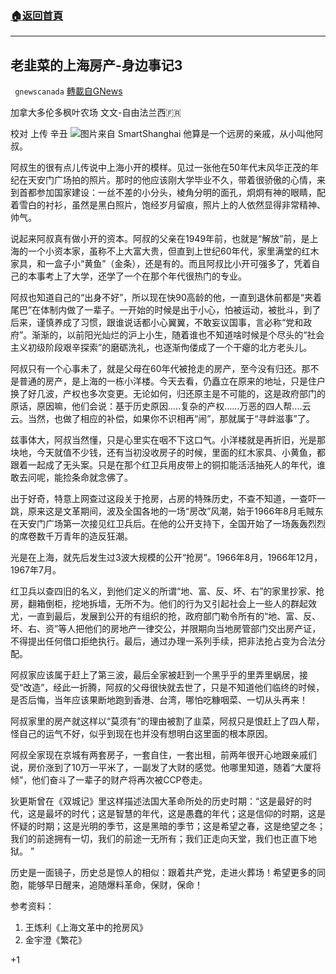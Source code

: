 ###  [:house:返回首頁](https://github.com/ourhimalayas/txt)
---

## 老韭菜的上海房产-身边事记3
` gnewscanada` [轉載自GNews](https://gnews.org/zh-hans/690742/)

加拿大多伦多枫叶农场 文文-自由法兰西🇫🇷

校对 上传 辛丑
![]()![](https://gnews.org/wp-content/uploads/2020/12/H-3.jpg)图片来自 SmartShanghai
他算是一个远房的亲戚，从小叫他阿叔。

阿叔生的很有点儿传说中上海小开的模样。见过一张他在50年代末风华正茂的年纪在天安门广场拍的照片。那时的他应该刚大学毕业不久，带着很骄傲的心情，来到首都参加国家建设：一丝不差的小分头，棱角分明的面孔，炯炯有神的眼睛，配着雪白的衬衫，虽然是黑白照片，饱经岁月留痕，照片上的人依然显得非常精神、帅气。

说起来阿叔真有做小开的资本。阿叔的父亲在1949年前，也就是“解放”前，是上海的一个小资本家，虽称不上大富大贵，但直到上世纪60年代，家里满堂的红木家具，和一盒子小“黄鱼”（金条），还是有的。而且阿叔比小开可强多了，凭着自己的本事考上了大学，还学了一个在那个年代很热门的专业。

阿叔也知道自己的“出身不好”，所以现在快90高龄的他，一直到退休前都是“夹着尾巴”在体制内做了一辈子。一开始的时候是出于小心，怕被运动，被批斗，到了后来，谨慎养成了习惯，跟谁说话都小心翼翼，不敢妄议国事，言必称“党和政府”。渐渐的，以前阳光灿烂的沪上小生，随着谁也不知道啥时候是个尽头的“社会主义初级阶段艰辛探索”的磨砺洗礼，也逐渐佝偻成了一个干瘪的北方老头儿。

阿叔只有一个心事未了，就是父母在60年代被抢走的房产，至今没有归还。那不是普通的房产，是上海的一栋小洋楼。今天去看，仍矗立在原来的地址，只是住户换了好几波，产权也多次变更。无论如何，归还原主是不可能的，这是政府部门的原话，原因嘛，他们会说：基于历史原因…..复杂的产权……万恶的四人帮….云云。当然，也做了相应的补偿，如果你不识相再“闹”，那就属于“寻衅滋事”了。

兹事体大，阿叔当然懂，只是心里实在咽不下这口气。小洋楼就是再折旧，光是那块地，今天就值不少钱，还有当初没收房子的时候，里面的红木家具、小黄鱼，都跟着一起成了无头案。只是在那个红卫兵用皮带上的铜扣能活活抽死人的年代，谁敢去问呢，能捡条命就念佛了。

出于好奇，特意上网查过这段关于抢房，占房的特殊历史，不查不知道，一查吓一跳，原来这是文革期间，波及全国各地的一场“房改”风潮，始于1966年8月毛賊东在天安门广场第一次接见红卫兵后。在他的公开支持下，全国开始了一场轰轰烈烈的席卷数千万青年的造反狂潮。

光是在上海，就先后发生过3波大规模的公开“抢房”。1966年8月，1966年12月，1967年7月。

红卫兵以查四旧的名义，到他们定义的所谓“地、富、反、坏、右”的家里抄家、抢房，翻箱倒柜，挖地拆墙，无所不为。他们的行为又引起社会上一些人的群起效尤，一直到最后，发展到公开的有组织的抢，政府部门勒令所有的“地、富、反、坏、右、资”等人把他们的房地产一律交公，并限期向当地房管部门交出房产证，不得提出任何借口拒绝执行。最后，通过办理一系列手续，把非法抢占变为合法分配。

阿叔家应该属于赶上了第三波，最后全家被赶到一个黑乎乎的里弄里蜗居，接受“改造”，经此一折腾，阿叔的父母很快就去世了，只是不知道他们临终的时候，是否后悔，当年应该果断地跑到香港、台湾，哪怕吃糠咽菜、一切从头再来！

阿叔家里的房产就这样以“莫须有”的理由被割了韭菜，阿叔只是恨赶上了四人帮，怪自己的运气不好，似乎到现在也并没有想明白这里面的根本原因。

阿叔全家现在京城有两套房子，一套自住，一套出租，前两年很开心地跟亲戚们说，房价涨到了10万一平米了，一副发了大财的感觉。他哪里知道，随着“大厦将倾”，他们奋斗了一辈子的财产将再次被CCP卷走。

狄更斯曾在《双城记》里这样描述法国大革命所处的历史时期：“这是最好的时代，这是最坏的时代；这是智慧的年代，这是愚蠢的年代；这是信仰的时期，这是怀疑的时期；这是光明的季节，这是黑暗的季节；这是希望之春，这是绝望之冬；我们的前途拥有一切，我们的前途一无所有；我们正走向天堂，我们也正直下地狱。 ”

历史是一面镜子，历史总是惊人的相似：跟着共产党，走进火葬场！希望更多的同胞，能够早日醒来，追随爆料革命，保财，保命！

参考资料：

1. 王炼利《上海文革中的抢房风》
2. 金宇澄《繁花》


+1
